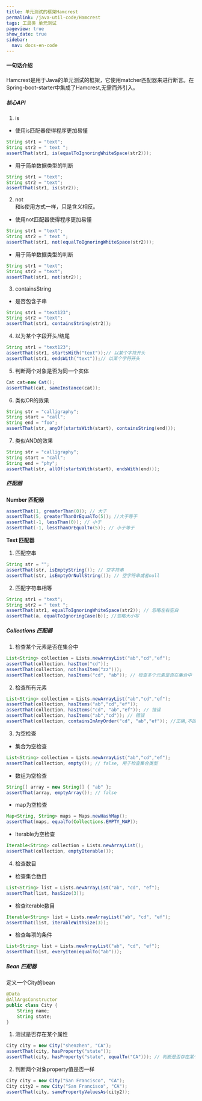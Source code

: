```yaml
---
title: 单元测试的框架Hamcrest
permalink: /java-util-code/Hamcrest
tags: 工具类 单元测试
pageview: true
show_date: true
sidebar:
  nav: docs-en-code
---
```

#### 一句话介绍    
Hamcrest是用于Java的单元测试的框架，它使用matcher匹配器来进行断言。在Spring-boot-starter中集成了Hamcrest,无需而外引入。

##### 核心API

1. is   
- 使用is匹配器使得程序更加易懂
```java
String str1 = "text";
String str2 = " text ";
assertThat(str1, is(equalToIgnoringWhiteSpace(str2)));
```
- 用于简单数据类型的判断
```java
String str1 = "text";
String str2 = "text";
assertThat(str1, is(str2));
```
2. not    
和is使用方式一样，只是含义相反。
- 使用not匹配器使得程序更加易懂
```java
String str1 = "text";
String str2 = " text ";
assertThat(str1, not(equalToIgnoringWhiteSpace(str2)));
```
- 用于简单数据类型的判断
```java
String str1 = "text";
String str2 = "text";
assertThat(str1, not(str2));
```
3. containsString
- 是否包含子串
```java
String str1 = "text123";
String str2 = "text";
assertThat(str1, containsString(str2));
```
4. 以为某个字段开头/结尾
```java
String str1 = "text123";
assertThat(str1, startsWith("text"));// 以某个字符开头
assertThat(str1, endsWith("text"));// 以某个字符开头
```
5. 判断两个对象是否为同一个实体
```java
Cat cat=new Cat();
assertThat(cat, sameInstance(cat));
```
6. 类似OR的效果
```java
String str = "calligraphy";
String start = "call";
String end = "foo";
assertThat(str, anyOf(startsWith(start), containsString(end)));
```
7. 类似AND的效果
```java
String str = "calligraphy";
String start = "call";
String end = "phy";
assertThat(str, allOf(startsWith(start), endsWith(end)));
```
##### 匹配器

**Number 匹配器**
```java
assertThat(1, greaterThan(0)); // 大于
assertThat(5, greaterThanOrEqualTo(5)); //大于等于
assertThat(-1, lessThan(0)); // 小于
assertThat(-1, lessThanOrEqualTo(5)); // 小于等于
```
**Text 匹配器**

1. 匹配空串
```java
String str = "";
assertThat(str, isEmptyString()); // 空字符串
assertThat(str, isEmptyOrNullString()); // 空字符串或者null
```
2. 匹配字符串相等
```java
String str1 = "text";
String str2 = " text ";
assertThat(str1, equalToIgnoringWhiteSpace(str2)); // 忽略左右空白
assertThat(a, equalToIgnoringCase(b)); //忽略大小写
```
##### Collections 匹配器

1. 检查某个元素是否在集合中
```java
List<String> collection = Lists.newArrayList("ab","cd","ef");
assertThat(collection, hasItem("cd"));
assertThat(collection, not(hasItem("zz")));
assertThat(collection, hasItems("cd", "ab")); // 检查多个元素是否在集合中
```
2. 检查所有元素
```java
List<String> collection = Lists.newArrayList("ab","cd","ef");
assertThat(collection, hasItems("ab","cd","ef"));
assertThat(collection, hasItems("cd", "ab","ef")); // 错误
assertThat(collection, hasItems("ab","cd")); // 错误
assertThat(collection, containsInAnyOrder("cd", "ab","ef")); //正确,不区分顺序
```
3. 为空检查
- 集合为空检查
```java
List<String> collection = Lists.newArrayList("ab","cd","ef");
assertThat(collection, empty()); // false, 用于检查集合类型
```
- 数组为空检查
```java
String[] array = new String[] { "ab" };
assertThat(array, emptyArray()); // false
```
- map为空检查
```java
Map<String, String> maps = Maps.newHashMap();
assertThat(maps, equalTo(Collections.EMPTY_MAP));
```
- Iterable为空检查
```java
Iterable<String> collection = Lists.newArrayList();
assertThat(collection, emptyIterable());
```
4. 检查数目
- 检查集合数目
```java
List<String> list = Lists.newArrayList("ab", "cd", "ef");
assertThat(list, hasSize(3));
```
- 检查iterable数目
```java
Iterable<String> list = Lists.newArrayList("ab", "cd", "ef");
assertThat(list, iterableWithSize(3));
```
- 检查每项的条件
```java
List<String> list = Lists.newArrayList("ab", "cd", "ef");
assertThat(list, everyItem(equalTo("ab")));
```
##### Bean 匹配器

定义一个City的bean
```java
@Data
@AllArgsConstructor
public class City {
    String name;
    String state;
}
```
1. 测试是否存在某个属性
```java
City city = new City("shenzhen", "CA");
assertThat(city, hasProperty("state"));
assertThat(city, hasProperty("state", equalTo("CA"))); // 判断是否存在某个属性，并且是否存在某个特性值
```
2. 判断两个对象property值是否一样
```java
City city = new City("San Francisco", "CA");
City city2 = new City("San Francisco", "CA");
assertThat(city, samePropertyValuesAs(city2));
```
